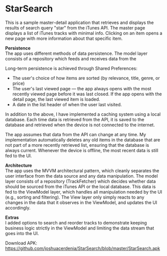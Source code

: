 # StarSearch
This is a sample master-detail application that retrieves and displays the results of search query "star" from the iTunes API. 
The master page displays a list of iTunes tracks with minimal info. Clicking on an item opens a new page with more information about that specific item.

<b>Persistence</b><br>
The app uses different methods of data persistence. The model layer consists of a repository which feeds and receives data from the  

Long-term persistence is achieved through Shared Preferences:
<ul>
  <li>The user's choice of how items are sorted (by relevance, title, genre, or price)</li>
  <li>The user's last viewed page — the app always opens with the most recently viewed page before it was last closed. If the app opens with the detail page, the last viewed item is loaded.</li>
  <li>A date in the list header of when the user last visited.</li>
</ul>

In addition to the above, I have implemented a caching system using a local database. Each time data is retrieved from the API, it is saved to the database and retrieved when the device is not connected to the internet.

The app assumes that data from the API can change at any time. My implementation automatically deletes any old items in the database that are not part of a more recently retrieved list, ensuring that the database is always current. Whenever the device is offline, the most recent data is still fed to the UI.

<b>Architecture</b><br>
The app uses the MVVM architectural pattern, which cleanly separates the user interface from the data source and any data manipulation. 
The model layer consists of a repository (TrackFetcher) which decides whether data should be sourced from the iTunes API or the local database. 
This data is fed to the ViewModel layer, which handles all manipulation needed by the UI (e.g., sorting and filtering). 
The View layer only simply reacts to any changes in the data that it observes in the ViewModel, and updates the UI accordingly.

<b>Extras</b><br>
I added options to search and reorder tracks to demonstrate keeping business logic strictly in the ViewModel and limiting the data stream that goes into the UI.

Download APK: https://github.com/joshuacerdenia/StarSearch/blob/master/StarSearch.apk
